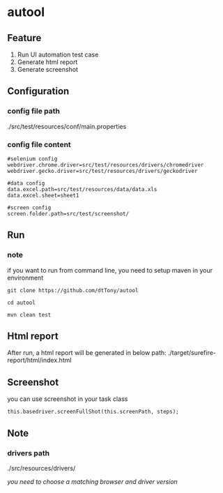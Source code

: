 # autool

## Feature
1. Run UI automation test case
2. Generate html report
3. Generate screenshot

## Configuration
### config file path
./src/test/resources/conf/main.properties
### config file content
```
#selenium config
webdriver.chrome.driver=src/test/resources/drivers/chromedriver
webdriver.gecko.driver=src/test/resources/drivers/geckodriver

#data config
data.excel.path=src/test/resources/data/data.xls
data.excel.sheet=sheet1

#screen config
screen.folder.path=src/test/screenshot/
```
## Run
### note
if you want to run from command line, you need to setup maven in your environment
```
git clone https://github.com/dtTony/autool

cd autool

mvn clean test
```

## Html report
After run, a html report will be generated in below path:
./target/surefire-report/html/index.html

## Screenshot
you can use screenshot in your task class
```
this.basedriver.screenFullShot(this.screenPath, steps);
```

## Note
### drivers path
./src/resources/drivers/

*you need to choose a matching browser and driver version*
